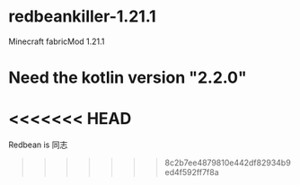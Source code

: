 # redbeankiller-1.21.1
Minecraft fabricMod 1.21.1

# Need the kotlin version "2.2.0"
<<<<<<< HEAD
=======

Redbean is 同志
>>>>>>> 8c2b7ee4879810e442df82934b9ed4f592ff7f8a
